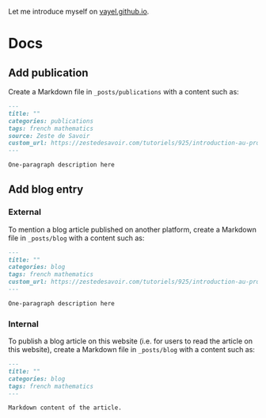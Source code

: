 Let me introduce myself on [vayel.github.io](http://vayel.github.io).

# Docs

## Add publication

Create a Markdown file in `_posts/publications` with a content such as:

```markdown
---
title: ""
categories: publications
tags: french mathematics
source: Zeste de Savoir
custom_url: https://zestedesavoir.com/tutoriels/925/introduction-au-protocole-wamp-1/
---

One-paragraph description here
```

## Add blog entry

### External

To mention a blog article published on another platform, create a Markdown
file in `_posts/blog` with a content such as:

```markdown
---
title: ""
categories: blog
tags: french mathematics
custom_url: https://zestedesavoir.com/tutoriels/925/introduction-au-protocole-wamp-1/
---

One-paragraph description here
```

### Internal

To publish a blog article on this website (i.e. for users to read the article on
this website), create a Markdown file in `_posts/blog` with a content such as:

```markdown
---
title: ""
categories: blog
tags: french mathematics
---

Markdown content of the article.
```
